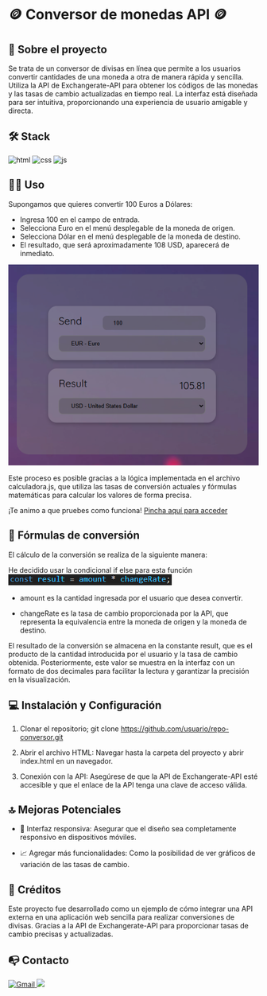 # 🪙 Conversor de monedas API 🪙

## 📜 Sobre el proyecto 

Se trata de un conversor de divisas en línea que permite a los usuarios convertir cantidades de una moneda a otra de manera rápida y sencilla. Utiliza la API de Exchangerate-API para obtener los códigos de las monedas y las tasas de cambio actualizadas en tiempo real. La interfaz está diseñada para ser intuitiva, proporcionando una experiencia de usuario amigable y directa.

## 🛠️ Stack 

![html](https://img.shields.io/badge/html5-orange?logo=html5) ![css](https://img.shields.io/badge/CSS3-blue?logo=CSS3) ![js](https://img.shields.io/badge/JavaScript-yellow?logo=JavaScript) 


## 🧑‍🏫 Uso

Supongamos que quieres convertir 100 Euros a Dólares:
+ Ingresa 100 en el campo de entrada.
+ Selecciona Euro en el menú desplegable de la moneda de origen.
+ Selecciona Dólar en el menú desplegable de la moneda de destino.
+ El resultado, que será aproximadamente 108 USD, aparecerá de inmediato.

![Imagen de la aplicación convirtiendo de Celsius a Fahrenheit](./img/convert.png)

Este proceso es posible gracias a la lógica implementada en el archivo calculadora.js, que utiliza las tasas de conversión actuales y fórmulas matemáticas para calcular los valores de forma precisa.

¡Te animo a que pruebes como funciona! [Pincha aquí para acceder](https://abrahamgalvezv.github.io/Money_Converter_API/)

## 🧮 Fórmulas de conversión

El cálculo de la conversión se realiza de la siguiente manera:

He decidido usar la condicional if else para esta función
![Imagen de la aplicación convirtiendo de Celsius a Fahrenheit](./img/code.png)

- amount es la cantidad ingresada por el usuario que desea convertir.

- changeRate es la tasa de cambio proporcionada por la API, que representa la equivalencia entre la moneda de origen y la moneda de destino.

El resultado de la conversión se almacena en la constante result, que es el producto de la cantidad introducida por el usuario y la tasa de cambio obtenida. Posteriormente, este valor se muestra en la interfaz con un formato de dos decimales para facilitar la lectura y garantizar la precisión en la visualización.

## 💻 Instalación y Configuración 

1. Clonar el repositorio; git clone https://github.com/usuario/repo-conversor.git

2. Abrir el archivo HTML: Navegar hasta la carpeta del proyecto y abrir index.html en un navegador.

3. Conexión con la API: Asegúrese de que la API de Exchangerate-API esté accesible y que el enlace de la API tenga una clave de acceso válida.

## 🔝 Mejoras Potenciales

- 📲 Interfaz responsiva: Asegurar que el diseño sea completamente responsivo en dispositivos móviles.

- 📈 Agregar más funcionalidades: Como la posibilidad de ver gráficos de variación de las tasas de cambio.

## 📜 Créditos

Este proyecto fue desarrollado como un ejemplo de cómo integrar una API externa en una aplicación web sencilla para realizar conversiones de divisas. Gracias a la API de Exchangerate-API para proporcionar tasas de cambio precisas y actualizadas.

## 📭 Contacto 

<a href="mailto:abraham.galvez.vives@gmail.com">
  <img src="https://img.shields.io/badge/Gmail-C6362C?style=for-the-badge&logo=gmail&logoColor=white" alt="Gmail" target="_blank" />
</a>
<a href="https://www.linkedin.com/in/abraham-g%C3%A0lvez-vives-952aa32b2/" target="_blank"><img src="https://img.shields.io/badge/-LinkedIn-%230077B5?style=for-the-badge&logo=linkedin&logoColor=white" target="_blank"></a> 
</p>

 